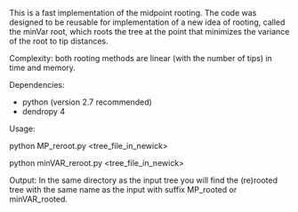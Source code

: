 This is a fast implementation of the midpoint rooting. The code was designed to be reusable for implementation of a new idea of rooting, called the minVar root, which roots the tree at the point that minimizes the variance of the root to tip distances.

Complexity: both rooting methods are linear (with the number of tips) in time and memory.

Dependencies:
- python (version 2.7 recommended)
- dendropy 4

Usage:

python MP_reroot.py \<tree_file_in_newick\>

python minVAR_reroot.py \<tree_file_in_newick\>

Output:
In the same directory as the input tree you will find the (re)rooted tree with the same name as the input with suffix MP_rooted or minVAR_rooted.
